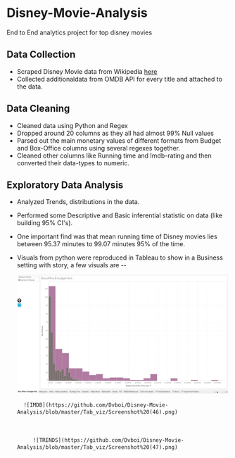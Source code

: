 # Disney-Movie-Analysis
End to End analytics project for top disney movies

## Data Collection  
* Scraped Disney Movie data from Wikipedia [here](https://en.wikipedia.org/wiki/List_of_Walt_Disney_Pictures_films)
* Collected additionaldata from OMDB API for every title and attached to the data.   

## Data Cleaning  
* Cleaned data using Python and Regex
* Dropped around 20 columns as they all had almost 99% Null values
* Parsed out the main monetary values of different formats from Budget and Box-Office columns using several regexes together.
* Cleaned other columns like Running time and Imdb-rating and then converted their data-types to numeric.   

## Exploratory Data Analysis  
* Analyzed Trends, distributions in the data.  
* Performed some Descriptive and Basic inferential statistic on data (like building 95% CI's).  
* One important find was that mean running time of Disney movies lies between 95.37 minutes to 99.07 minutes 95% of the time.  
* Visuals from python were reproduced in Tableau to show in a Business setting with story, a few visuals are -- 
    
    ![BudVsBo](https://github.com/Dvboi/Disney-Movie-Analysis/blob/master/Tab_viz/Screenshot%20(45).png)   
        
        ![IMDB](https://github.com/Dvboi/Disney-Movie-Analysis/blob/master/Tab_viz/Screenshot%20(46).png)
        
         
           
           ![TRENDS](https://github.com/Dvboi/Disney-Movie-Analysis/blob/master/Tab_viz/Screenshot%20(47).png)   
              
              
